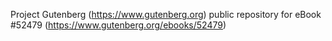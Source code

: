 Project Gutenberg (https://www.gutenberg.org) public repository for
eBook #52479 (https://www.gutenberg.org/ebooks/52479)
